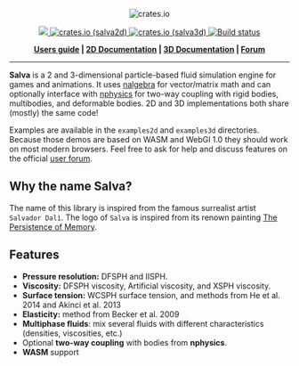 <p align="center">
  <img src="https://salva.rs/img/logo_salva_full.svg" alt="crates.io">
</p>
<p align="center">
    <a href="https://discord.gg/vt9DJSW">
        <img src="https://img.shields.io/discord/507548572338880513.svg?logo=discord&colorB=7289DA">
    </a>
    <a href="https://crates.io/crates/salva2d">
         <img src="https://img.shields.io/crates/v/salva2d.svg?style=flat-square&label=crates.io%20(salva2d)" alt="crates.io (salva2d)">
    </a>
    <a href="https://crates.io/crates/salva3d">
         <img src="https://img.shields.io/crates/v/salva3d.svg?style=flat-square&label=crates.io%20(salva3d)" alt="crates.io (salva3d)">
    </a>
    <a href="https://travis-ci.org/dimforge/salva">
        <img src="https://travis-ci.org/dimforge/salva.svg?branch=master" alt="Build status">
    </a>
</p>
<p align = "center">
    <strong>
        <a href="https://salva.rs">Users guide</a> | <a href="https://salva.rs/rustdoc/salva2d/index.html">2D Documentation</a> | <a href="https://salva.rs/rustdoc/salva3d/index.html">3D Documentation</a> | <a href="https://discourse.nphysics.org">Forum</a>
    </strong>
</p>

-----

**Salva** is a 2 and 3-dimensional particle-based fluid simulation engine for games and animations.
It uses [nalgebra](https://nalgebra.org) for vector/matrix math and can optionally interface with
[nphysics](https://nphysics.org) for two-way coupling with rigid bodies, multibodies, and deformable bodies.
2D and 3D implementations both share (mostly) the same code!


Examples are available in the `examples2d` and `examples3d` directories.  Because those demos are based on
WASM and WebGl 1.0 they should work on most modern browsers. Feel free to ask for help
and discuss features on the official [user forum](https://discourse.nphysics.org).

## Why the name Salva?

The name of this library is inspired from the famous surrealist artist `Salvador Dalì`. The logo of `Salva`
is inspired from its renown painting [The Persistence of Memory](https://en.wikipedia.org/wiki/The_Persistence_of_Memory).

## Features
- **Pressure resolution:** DFSPH and IISPH.
- **Viscosity:** DFSPH viscosity, Artificial viscosity, and XSPH viscosity.
- **Surface tension:** WCSPH surface tension, and methods from He et al. 2014 and Akinci et al. 2013
- **Elasticity:** method from Becker et al. 2009
- **Multiphase fluids**: mix several fluids with different characteristics (densities, viscosities, etc.)
- Optional **two-way coupling** with bodies from **nphysics**.
- **WASM** support
